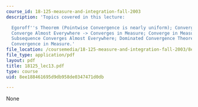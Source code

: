 ```yaml
---
course_id: 18-125-measure-and-integration-fall-2003
description: 'Topics covered in this lecture:

  Egoroff''s Theorem (Pointwise Convergence is nearly uniform); Convergence in Measure;
  Converge Almost Everywhere -> Converges in Measure; Converge in Measure -> Some
  Subsequence Converges Almost Everywhere; Dominated Convergence Theorem Holds for
  Convergence in Measure.'
file_location: /coursemedia/18-125-measure-and-integration-fall-2003/8ee188461695d9db958de0347471d0db_18125_lec13.pdf
file_type: application/pdf
layout: pdf
title: 18125_lec13.pdf
type: course
uid: 8ee188461695d9db958de0347471d0db

---
```

None